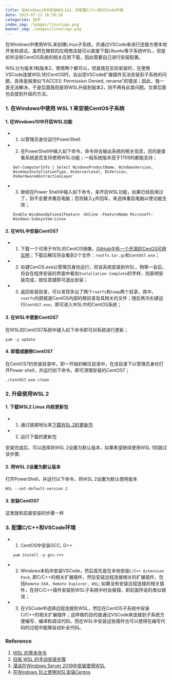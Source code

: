 ```yaml
---
title: 在Windows10中安装WSL1&2，并配置C/C++和VSCode环境
date: 2023-07-13 16:30:28
categories: 技术
index_img: /images/linuxlogo.png
banner_img: /images/linuxlogo.png
---
```

在WIndows中使用WSL来创建Linux子系统，并通过VSCode来进行连接方便本地开发和调试，虽然在微软的应用商店就可以直接下载Ubuntu等子系统WSL，但是却并没有CentOS系统的相关应用下载，因此需要自己进行安装配置。

WSL分为版本1和版本2，使用两个都可以，但是我在实际安装时，在使用VSCode连接WSL1的CentOS时，会出现VSCode扩展插件无法安装到子系统的问题，具体是报类似“EACCES: Permission Denied, rename”的错误；因此，我一直无法解决，于是后面我则是将WSL升级到版本2，则不再有此类问题。文章后面也会提到升级的方法。

### 1. 在Windows中使用 WSL 1 来安装CentOS子系统
#### 1. 在Windows10中开启WSL功能
- 1. 以管理员身份运行PowerShell
- 2. 在PowerShell中输入如下命令，命令将会输出系统的相关信息，目的是查看系统是否支持使用WSL功能；一般系统版本高于1709的都能支持；
  ```shell
  Get-ComputerInfo | Select WindowsProductName, WindowsVersion, WindowsInstallationType, OsServerLevel, OsVersion, OsHardwareAbstractionLayer
  ``` 
- 3. 继续在Power Shell中输入如下命令，来开启WSL功能，如果已经启用过了，则不会要求重启电脑；否则输入`y`并回车，来选择重启电脑以使功能生效；
    ```shell
    Enable-WindowsOptionalFeature -Online -FeatureName Microsoft-Windows-Subsystem-Linux
    ```
#### 2. 在WSL中安装CentOS7
- 1. 下载一个可用于WSL的CentOS镜像，[GitHub中有一个开源的CenOS可用实例](https://github.com/wsldl-pg/CentWSL)；下载后解压将会看到2个文件：`rootfs.tar.gz`和`CentOS7.exe`；
- 2. 右键CenOS.exe以管理员身份运行，将该系统安装到WSL，稍等一会后，将会在程序安装的界面中看到`Installation Complete`的字样，则表明安装完成，按任意键即可退出安装；
- 3. 返回安装目录，可以发现多出了两个`rootfs`和`temp`两个目录，其中，`rootfs`内部就是CentOS内部的根目录及其相关的文件；随后再次右键运行`CentOS7.exe`，即可进入WSL中的CentOS系统；

#### 3. 在WSL中更新CentOS7
在WSL的CentOS7系统中键入如下命令即可对系统进行更新；
```shell
yum -y update
```

#### 4. 卸载或删除CentOS7
在CentOS7的安装目录中，即一开始的解压目录中，在该目录下以管理员身份打开Power shell，并运行如下命令，即可清理安装的CentOS7；
```shell
./CentOS7.exe clean
```

### 2. 升级使用WSL 2
#### 1. 下载WSL2 Linux 内核更新包
- 1. 通过链接地址来[下载WSL 2的更新包](https://wslstorestorage.blob.core.windows.net/wslblob/wsl_update_x64.msi)
- 2. 运行下载的更新包

安装完成后，可以选择将WSL 2设置为默认版本，如果希望继续使用WSL 1则跳过该步骤;

#### 2. 将WSL 2设置为默认版本
打开PowerShell，并运行以下命令，将WSL 2设置为默认使用版本

```shell
WSL --set-default-version 2
```

#### 3. 安装CentOS7
这里就和前面安装的步骤一样

### 3. 配置C/C++和VSCode环境
- 1. CentOS中安装GCC, G++
    ```shell
    yum install -y gcc-c++
    ```
- 2. Windows本机中安装VSCode，然后首先是在本地安装`C/C++ Extension Pack`, 即C/C++的相关扩展插件，然后安装远程连接相关的扩展插件，包括`Remote-SSH, Remote Explorer, WSL`; 如果没有安装远程连接的相关插件，在将C/C++插件安装到WSL子系统中时会报错，即前面所说的类似错误；
- 3. 在VSCode中选择远程连接到WSL，然后在CentOS子系统中安装C/C++的相关扩展插件；这样做的目的是通过VSCode来连接到子系统方便编写、编译和调试代码，而在WSL中安装这些插件也可以使得在编写代码的过程中能够自动补全代码。

### Reference
1. [WSL 的基本命令](https://learn.microsoft.com/zh-cn/windows/wsl/basic-commands?redirectedfrom=MSDN)
2. [旧版 WSL 的手动安装步骤](https://learn.microsoft.com/zh-cn/windows/wsl/install-manual#step-4---download-the-linux-kernel-update-package)
3. [漫谈在Windows Server 2019中安装使用WSL](https://zhuanlan.zhihu.com/p/271927065) 
4. [在Windows 10上使用WSL安装Centos](https://zhuanlan.zhihu.com/p/272735470)